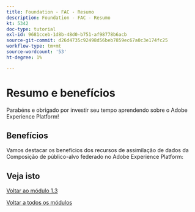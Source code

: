 ```yaml
---
title: Foundation - FAC - Resumo
description: Foundation - FAC - Resumo
kt: 5342
doc-type: tutorial
exl-id: 9681cceb-1d8b-48d0-b751-af98778b6acb
source-git-commit: d26d4735c92498d56beb7859ec67a0c3e174fc25
workflow-type: tm+mt
source-wordcount: '53'
ht-degree: 1%

---
```


# Resumo e benefícios

Parabéns e obrigado por investir seu tempo aprendendo sobre o Adobe Experience Platform!

## Benefícios

Vamos destacar os benefícios dos recursos de assimilação de dados da Composição de público-alvo federado no Adobe Experience Platform:



## Veja isto


[Voltar ao módulo 1.3](./fac.md)

[Voltar a todos os módulos](../../../overview.md)
